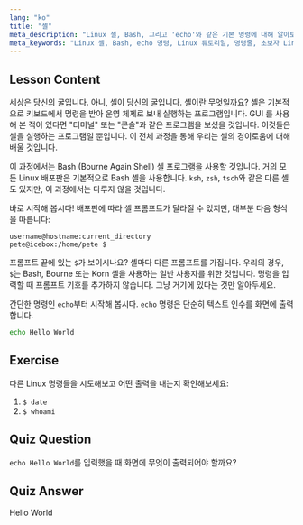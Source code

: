 ```yaml
---
lang: "ko"
title: "셸"
meta_description: "Linux 셸, Bash, 그리고 'echo'와 같은 기본 명령에 대해 알아보세요. 셸 프롬프트를 이해하고 이 초보자 친화적인 가이드로 Linux 여정을 시작하세요."
meta_keywords: "Linux 셸, Bash, echo 명령, Linux 튜토리얼, 명령줄, 초보자 Linux, 셸 프롬프트, Linux 가이드"
---
```


## Lesson Content

세상은 당신의 굴입니다. 아니, 셸이 당신의 굴입니다. 셸이란 무엇일까요? 셸은 기본적으로 키보드에서 명령을 받아 운영 체제로 보내 실행하는 프로그램입니다. GUI 를 사용해 본 적이 있다면 "터미널" 또는 "콘솔"과 같은 프로그램을 보셨을 것입니다. 이것들은 셸을 실행하는 프로그램일 뿐입니다. 이 전체 과정을 통해 우리는 셸의 경이로움에 대해 배울 것입니다.

이 과정에서는 Bash (Bourne Again Shell) 셸 프로그램을 사용할 것입니다. 거의 모든 Linux 배포판은 기본적으로 Bash 셸을 사용합니다. `ksh`, `zsh`, `tsch`와 같은 다른 셸도 있지만, 이 과정에서는 다루지 않을 것입니다.

바로 시작해 봅시다! 배포판에 따라 셸 프롬프트가 달라질 수 있지만, 대부분 다음 형식을 따릅니다:

```plaintext
username@hostname:current_directory
pete@icebox:/home/pete $
```

프롬프트 끝에 있는 `$`가 보이시나요? 셸마다 다른 프롬프트를 가집니다. 우리의 경우, `$`는 Bash, Bourne 또는 Korn 셸을 사용하는 일반 사용자를 위한 것입니다. 명령을 입력할 때 프롬프트 기호를 추가하지 않습니다. 그냥 거기에 있다는 것만 알아두세요.

간단한 명령인 `echo`부터 시작해 봅시다. `echo` 명령은 단순히 텍스트 인수를 화면에 출력합니다.

```bash
echo Hello World
```

## Exercise

다른 Linux 명령들을 시도해보고 어떤 출력을 내는지 확인해보세요:

1. `$ date`
2. `$ whoami`

## Quiz Question

`echo Hello World`를 입력했을 때 화면에 무엇이 출력되어야 할까요?

## Quiz Answer

Hello World
